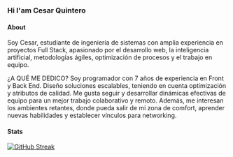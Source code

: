 ### Hi I'am Cesar Quintero

#### About

Soy Cesar, estudiante de ingeniería de sistemas con amplia experiencia en proyectos Full Stack, apasionado por el desarrollo web, la inteligencia artificial, metodologías ágiles, optimización de procesos y el trabajo en equipo.

 ¿A QUÉ ME DEDICO?
Soy programador con 7 años de experiencia en Front y Back End. Diseño soluciones escalables, teniendo en cuenta optimización y atributos de calidad. Me gusta seguir y desarrollar dinámicas efectivas de equipo para un mejor trabajo colaborativo y remoto. Además, me interesan los ambientes retantes, donde pueda salir de mi zona de comfort, aprender nuevas habilidades y establecer vínculos para networking.

#### Stats 
[![GitHub Streak](https://github-readme-streak-stats.herokuapp.com/?user=cequintero&theme=default)](https://git.io/streak-stats)
